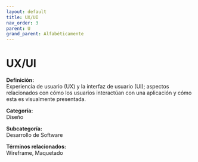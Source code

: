 ```yaml
---
layout: default
title: UX/UI
nav_order: 3
parent: U
grand_parent: Alfabéticamente
---
```


# UX/UI

**Definición:**  
Experiencia de usuario (UX) y la interfaz de usuario (UI); aspectos relacionados con cómo los usuarios interactúan con una aplicación y cómo esta es visualmente presentada.

**Categoría:**  
Diseño  

**Subcategoría:**  
Desarrollo de Software

**Términos relacionados:**  
Wireframe, Maquetado
